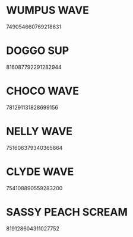 # WUMPUS WAVE
749054660769218631 
# DOGGO SUP
816087792291282944
# CHOCO WAVE
781291131828699156 
# NELLY WAVE
751606379340365864 
# CLYDE WAVE
754108890559283200 
# SASSY PEACH SCREAM
819128604311027752

